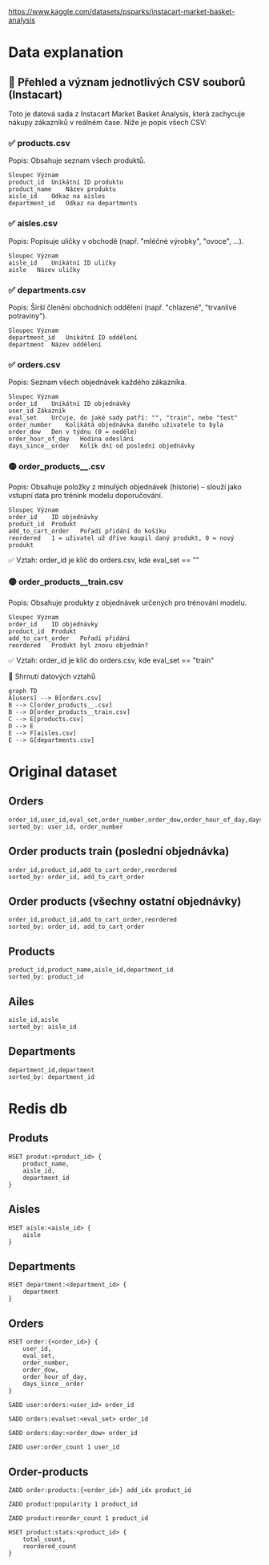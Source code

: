 https://www.kaggle.com/datasets/psparks/instacart-market-basket-analysis

# Data explanation
## 📂 Přehled a význam jednotlivých CSV souborů (Instacart)
Toto je datová sada z Instacart Market Basket Analysis, která zachycuje nákupy zákazníků v reálném čase. Níže je popis všech CSV:

### ✅ products.csv
Popis: Obsahuje seznam všech produktů.

    Sloupec	Význam
    product_id	Unikátní ID produktu
    product_name	Název produktu
    aisle_id	Odkaz na aisles
    department_id	Odkaz na departments

### ✅ aisles.csv
Popis: Popisuje uličky v obchodě (např. "mléčné výrobky", "ovoce", ...).

    Sloupec	Význam
    aisle_id	Unikátní ID uličky
    aisle	Název uličky

### ✅ departments.csv
Popis: Širší členění obchodních oddělení (např. "chlazené", "trvanlivé potraviny").

    Sloupec	Význam
    department_id	Unikátní ID oddělení
    department	Název oddělení

### ✅ orders.csv
Popis: Seznam všech objednávek každého zákazníka.

    Sloupec	Význam
    order_id	Unikátní ID objednávky
    user_id	Zákazník
    eval_set	Určuje, do jaké sady patří: "", "train", nebo "test"
    order_number	Kolikátá objednávka daného uživatele to byla
    order_dow	Den v týdnu (0 = neděle)
    order_hour_of_day	Hodina odeslání
    days_since__order	Kolik dní od poslední objednávky

### 🟡 order_products__.csv
Popis: Obsahuje položky z minulých objednávek (historie) – slouží jako vstupní data pro trénink modelu doporučování.

    Sloupec	Význam
    order_id	ID objednávky
    product_id	Produkt
    add_to_cart_order	Pořadí přidání do košíku
    reordered	1 = uživatel už dříve koupil daný produkt, 0 = nový produkt

✅ Vztah: order_id je klíč do orders.csv, kde eval_set == ""

### 🟡 order_products__train.csv
Popis: Obsahuje produkty z objednávek určených pro trénování modelu.

    Sloupec	Význam
    order_id	ID objednávky
    product_id	Produkt
    add_to_cart_order	Pořadí přidání
    reordered	Produkt byl znovu objednán?

✅ Vztah: order_id je klíč do orders.csv, kde eval_set == "train"

🧠 Shrnutí datových vztahů

    graph TD
    A[users] --> B[orders.csv]
    B --> C[order_products__.csv]
    B --> D[order_products__train.csv]
    C --> E[products.csv]
    D --> E
    E --> F[aisles.csv]
    E --> G[departments.csv]

# Original dataset
## Orders
    order_id,user_id,eval_set,order_number,order_dow,order_hour_of_day,days_since__order
    sorted_by: user_id, order_number

## Order products train (poslední objednávka)
    order_id,product_id,add_to_cart_order,reordered
    sorted_by: order_id, add_to_cart_order

## Order products  (všechny ostatní objednávky)
    order_id,product_id,add_to_cart_order,reordered
    sorted_by: order_id, add_to_cart_order

## Products
    product_id,product_name,aisle_id,department_id
    sorted_by: product_id

## Ailes
    aisle_id,aisle
    sorted_by: aisle_id

## Departments
    department_id,department
    sorted_by: department_id



# Redis db
## Produts
    HSET produt:<product_id> {
        product_name,
        aisle_id,
        department_id
    }

## Aisles
    HSET aisle:<aisle_id> {
        aisle
    }

## Departments
    HSET department:<department_id> {
        department
    }

## Orders
    HSET order:{<order_id>} {
        user_id,
        eval_set,
        order_number,
        order_dow,
        order_hour_of_day,
        days_since__order
    }

    SADD user:orders:<user_id> order_id

    SADD orders:evalset:<eval_set> order_id

    SADD orders:day:<order_dow> order_id

    ZADD user:order_count 1 user_id

## Order-products
    ZADD order:products:{<order_id>} add_idx product_id

    ZADD product:popularity 1 product_id

    ZADD product:reorder_count 1 product_id

    HSET product:stats:<product_id> {
        total_count,
        reordered_count
    }
